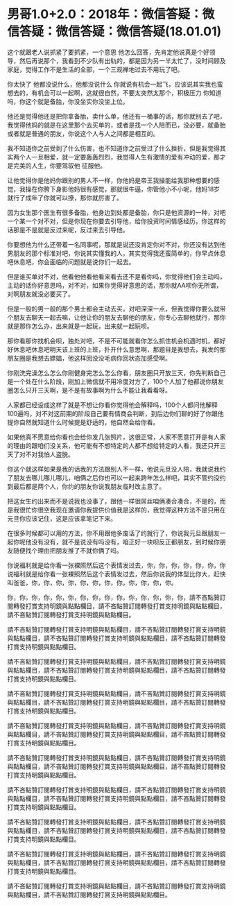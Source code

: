 # 男哥1.0+2.0：2018年：微信答疑：微信答疑：微信答疑：微信答疑(18.01.01)

这个就跟老人说抓紧了要抓紧，一个意思 他怎么回答，先肯定他说真是个好领导，然后再说那个，我看到不少队有出轨的，都是因为另一半太忙了，没时间顾及家庭，觉得工作不是生活的全部，一个三观禅地过去不用玩了吧。

你太快了 他都没说什么，他都没说什么 你就说有机会一起飞，应该说其实我也蛮想去的，有机会可以一起啊，这就很自然，不要太突然太那个，积极压力 你知道吗，你这个就是备胎，你没坐实你没坐上位。

他还是觉得他还是把你拿备胎，卖什么单，他还有一桶事的话，那你就别去了吧，我觉得他妈的就是在这里那个去买单的，或者是找一个人陪而已，没必要，就备胎或者就是普通的朋友，你说这个人与人之间都是相互的。

我不知道你之前受到了什么伤害，也不知道你之前受过了什么挫折，但是我觉得其实两个人一旦相爱，就一定要轰轰烈烈，我觉得人生有激情的爱有冲动的爱，那才是完美的人生，你要驾驭他 征服他。

让他觉得你是他妈你跟别的男人不一样，你他妈是帝王我操能给我那种想要的感觉，我操在你胯下身影他妈很有感觉，那就很牛逼，你管他小不小呢，他妈18岁就行了成年了你就可以撩，那你就厉害了。

因为女生那个医生有很多备胎，他身边到处都是备胎，你只是他资源的一种，对吧一个某一个对不对，但是你现在你要去引导他，给你投资时间情感经历，你这样的话那是不是就是反过来呢，反过来去引导他。

你要想他为什么还带着一名同事呢，那就是说还没肯定你对不对，你还没有达到他男朋友的那个标准对吧，你说其实懂我的人，其实觉得我还蛮简单的，你早点休息吧休息吧，你会面临的问题就是说你们一起去。

但是谁买单对不对，他看他他看他看来看去还不是看你吗，你觉得他们会主动吗，主动的话你好意思吗，对不对，如果你觉得好意思的话，那你就AA呗你无所谓，对啊朋友就没必要买了。

但是一般的男一般的那个男士都会主动去买，对吧深深一点，但我觉得你要么就带个朋友去聊天一起去嘛，让他让你的朋友去聊他的朋友，你专心去聊他就行，那你就是那你怎么办，出来就是一起玩，出来就一起玩呗。

那你看那你找机会呗，独处对吧，不是不可能就看你怎么抓住机会机遇时机，都好好休息吧休息吧明天该上班的上班，扑开什么意思啊，那题目是我想去，我发的那朋友圈是我想去嫖娼，他这样回没没毛病你回状态加感受啊。

你刚洗完澡怎么怎么你刚健身完怎么怎么你看，朋友圈只开放三天，你先判断自己是一个处在什么阶段，刚加上微信就不用冷度对方了，100个人加了他都说你朋友圈怎么只开三天啊，是不是有故事啊为什么不能让我看看呀。

人家都已经设成这样了就是不想让你看你觉得他会解释吗，100个人都问他解释100遍吗，对不对这前期的阶段自己要有情商会判断，到后边你们聊的好了你跟他提你自然就知道什么时候提是舒适的，他自然会给你看。

如果他真不愿意给你看也会给你发几张照片，这很正常，人家不愿意打开是有人家的理由的跟咱们没关系，他可能有不想特定的人都不想给特定的人看，我还只开三天了对不对我怕人盗脱。

你这个就这样如果是我的话我的方法跟别人不一样，他说元旦没人陪，我就说我约了朋友去哪儿哪儿哪儿，咱俩之后你也可以一起来跨年怎么样吧，其实不管约没约到最后都是两个人，你约的朋友你说我朋友临时改主意了。

把这女生约出来而不是说我也没事了，跟他一样很屌丝咱俩凑合凑合，不是的，而是我很忙你很空我现在邀请你我提供价值我是这样的，我觉得这种方法不是只用在元旦你应该记住，这是应该拿笔记下来。

在很多时候都可以用的方法，你不用跟他多废话了约就行了，你说我元旦跟朋友一起你呢他没有没有，就不是说没有吗没有，咱正好一块呗反正都朋友，到时候你朋友随便找个理由把朋友推了不就你俩了吗。

你说福利就是给你看一张裸照然后这个表情发过去，你，你，你，你，你，你，你说福利就是给你看一张裸照然后这个表情发过去，然后你说我的体型比你大，赶快叫爸爸，你，你，你，你，你，你，你，你，你，你，你，你。

你，你，你，你，你，你，你，你，你，你，你，你，你，你，你，請不吝點贊訂閱轉發打賞支持明鏡與點點欄目，請不吝點贊訂閱轉發打賞支持明鏡與點點欄目，請不吝點贊訂閱轉發打賞支持明鏡與點點欄目。

請不吝點贊訂閱轉發打賞支持明鏡與點點欄目，請不吝點贊訂閱轉發打賞支持明鏡與點點欄目，請不吝點贊訂閱轉發打賞支持明鏡與點點欄目，請不吝點贊訂閱轉發打賞支持明鏡與點點欄目。

請不吝點贊訂閱轉發打賞支持明鏡與點點欄目，請不吝點贊訂閱轉發打賞支持明鏡與點點欄目，請不吝點贊訂閱轉發打賞支持明鏡與點點欄目，請不吝點贊訂閱轉發打賞支持明鏡與點點欄目。

請不吝點贊訂閱轉發打賞支持明鏡與點點欄目，請不吝點贊訂閱轉發打賞支持明鏡與點點欄目，請不吝點贊訂閱轉發打賞支持明鏡與點點欄目，請不吝點贊訂閱轉發打賞支持明鏡與點點欄目。

請不吝點贊訂閱轉發打賞支持明鏡與點點欄目，請不吝點贊訂閱轉發打賞支持明鏡與點點欄目，請不吝點贊訂閱轉發打賞支持明鏡與點點欄目，請不吝點贊訂閱轉發打賞支持明鏡與點點欄目。

請不吝點贊訂閱轉發打賞支持明鏡與點點欄目，請不吝點贊訂閱轉發打賞支持明鏡與點點欄目，請不吝點贊訂閱轉發打賞支持明鏡與點點欄目，請不吝點贊訂閱轉發打賞支持明鏡與點點欄目。

請不吝點贊訂閱轉發打賞支持明鏡與點點欄目，請不吝點贊訂閱轉發打賞支持明鏡與點點欄目，請不吝點贊訂閱轉發打賞支持明鏡與點點欄目，請不吝點贊訂閱轉發打賞支持明鏡與點點欄目。

請不吝點贊訂閱轉發打賞支持明鏡與點點欄目，請不吝點贊訂閱轉發打賞支持明鏡與點點欄目，請不吝點贊訂閱轉發打賞支持明鏡與點點欄目，請不吝點贊訂閱轉發打賞支持明鏡與點點欄目。

請不吝點贊訂閱轉發打賞支持明鏡與點點欄目，請不吝點贊訂閱轉發打賞支持明鏡與點點欄目，請不吝點贊訂閱轉發打賞支持明鏡與點點欄目，請不吝點贊訂閱轉發打賞支持明鏡與點點欄目。

請不吝點贊訂閱轉發打賞支持明鏡與點點欄目，請不吝點贊訂閱轉發打賞支持明鏡與點點欄目，請不吝點贊訂閱轉發打賞支持明鏡與點點欄目。